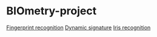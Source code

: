 # BIOmetry-project

[Fingerprint recognition](hw1_fp/report/report_censored.pdf)
[Dynamic signature](hw2_ds/report/report_censored.pdf)
[Iris recognition](hw3_iris/report/report_censored.pdf)